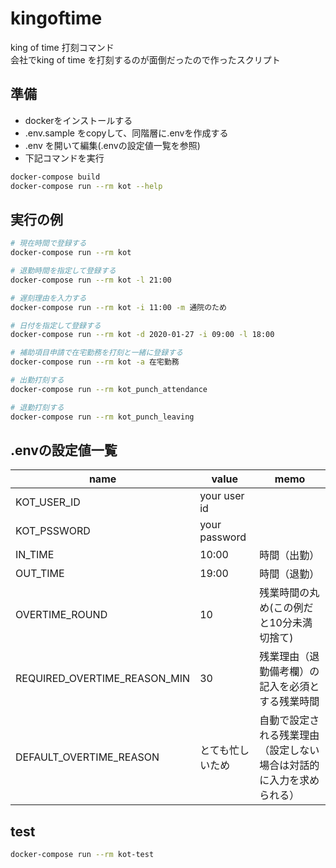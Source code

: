 # kingoftime

king of time 打刻コマンド  
会社でking of time を打刻するのが面倒だったので作ったスクリプト

## 準備
* dockerをインストールする
* .env.sample をcopyして、同階層に.envを作成する
* .env を開いて編集(.envの設定値一覧を参照)
* 下記コマンドを実行

```bash
docker-compose build
docker-compose run --rm kot --help
```

## 実行の例

```bash
# 現在時間で登録する
docker-compose run --rm kot

# 退勤時間を指定して登録する
docker-compose run --rm kot -l 21:00

# 遅刻理由を入力する
docker-compose run --rm kot -i 11:00 -m 通院のため

# 日付を指定して登録する
docker-compose run --rm kot -d 2020-01-27 -i 09:00 -l 18:00

# 補助項目申請で在宅勤務を打刻と一緒に登録する
docker-compose run --rm kot -a 在宅勤務

# 出勤打刻する
docker-compose run --rm kot_punch_attendance

# 退勤打刻する
docker-compose run --rm kot_punch_leaving
```

## .envの設定値一覧
| name | value | memo |
----|---- |---- 
| KOT_USER_ID | your user id | |
| KOT_PSSWORD | your password | |
| IN_TIME | 10:00 | 時間（出勤） |
| OUT_TIME | 19:00 | 時間（退勤） |
| OVERTIME_ROUND | 10 | 残業時間の丸め(この例だと10分未満切捨て) |
| REQUIRED_OVERTIME_REASON_MIN | 30 | 残業理由（退勤備考欄）の記入を必須とする残業時間 |
| DEFAULT_OVERTIME_REASON | とても忙しいため | 自動で設定される残業理由（設定しない場合は対話的に入力を求められる） |

## test

```bash
docker-compose run --rm kot-test
```
